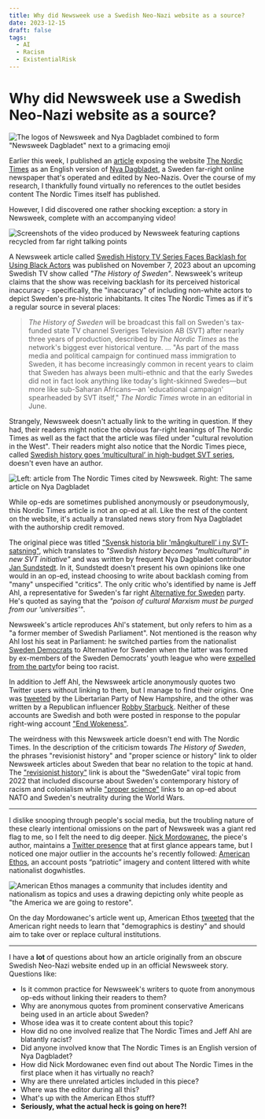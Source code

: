 ```yaml
---
title: Why did Newsweek use a Swedish Neo-Nazi website as a source?
date: 2023-12-15
draft: false
tags:
  - AI
  - Racism
  - ExistentialRisk
---
```

# Why did Newsweek use a Swedish Neo-Nazi website as a source?

![The logos of Newsweek and Nya Dagbladet combined to form "Newsweek Dagbladet" next to a grimacing emoji](images/nordic-times-newsweek/newsweek-dagbladet.png)

Earlier this week, I published an [article](https://medium.com/@collegehill/max-tegmark-ai-conspiracy-theories-and-the-swedish-right-an-investigation-5c70eea21b56) exposing the website [The Nordic Times]() as an English version of [Nya Dagbladet](), a Sweden far-right online newspaper that's operated and edited by Neo-Nazis. Over the course of my research, I thankfully found virtually no references to the outlet besides content The Nordic Times itself has published. 

However, I did discovered one rather shocking exception: a story in Newsweek, complete with an accompanying video!

![Screenshots of the video produced by Newsweek featuring captions recycled from far right talking points](images/nordic-times-newsweek/newsweek-nordic-screenshots-small.png)

A Newsweek article called [Swedish History TV Series Faces Backlash for Using Black Actors](https://www.newsweek.com/swedish-history-tv-series-faces-backlash-using-black-actors-1841695) was published  on November 7, 2023 about an upcoming Swedish TV show called _"The History of Sweden"_.  Newsweek's writeup claims that the show was receiving backlash for its perceived historical inaccuracy - specifically, the "inaccuracy" of including non-white actors to depict Sweden's pre-historic inhabitants. It cites The Nordic Times as if it's a regular source in several places:
>_The History of Sweden_ will be broadcast this fall on Sweden's tax-funded state TV channel Sveriges Television AB (SVT) after nearly three years of production, described by _The Nordic Times_ as the network's biggest ever historical venture.
>...
>"As part of the mass media and political campaign for continued mass immigration to Sweden, it has become increasingly common in recent years to claim that Sweden has always been multi-ethnic and that the early Swedes did not in fact look anything like today's light-skinned Swedes—but more like sub-Saharan Africans—an 'educational campaign' spearheaded by SVT itself," _The Nordic Times_ wrote in an editorial in June.

Strangely, Newsweek doesn't actually link to the writing in question. If they had, their readers might notice the obvious far-right leanings of The Nordic Times as well as the fact that the article was filed under "cultural revolution in the West". Their readers might also notice that the Nordic Times piece, called [Swedish history goes ‘multicultural’ in high-budget SVT series](https://nordictimes.com/the-nordics/sweden/swedish-history-goes-multicultural-in-new-svt-series/), doesn't even have an author.

![Left: article from The Nordic Times cited by Newsweek. Right: The same article on Nya Dagbladet](images/nordic-times-newsweek/nordic-times-nya-tv-show-small.png)

While op-eds are sometimes published anonymously or pseudonymously, this Nordic Times article is not an op-ed at all. Like the rest of the content on the website, it's actually a translated news story from Nya Dagbladet with the authorship credit removed. 

The original piece was titled ["Svensk historia blir 'mångkulturell' i ny SVT-satsning"](https://nyadagbladet.se/inrikes/svensk-historia-blir-mangkulturell-i-ny-svt-satsning/), which translates to _"Swedish history becomes "multicultural" in new SVT initiative"_ and was written by frequent Nya Dagbladet contributor [Jan Sundstedt](https://nyadagbladet.se/av/jan-sundstedt/). In it, Sundstedt doesn't present his own opinions like one would in an op-ed, instead choosing to write about backlash coming from "many" unspecified "critics". The only critic who's identified by name is Jeff Ahl, a representative for Sweden's far right [Alternative for Sweden](https://en.wikipedia.org/wiki/Alternative_for_Sweden) party. He's quoted as saying that the _"poison of cultural Marxism must be purged from our 'universities'"_.

Newsweek's article reproduces Ahl's statement, but only refers to him as a "a former member of Swedish Parliament". Not mentioned is the reason why Ahl lost his seat in Parliament: he switched parties from the nationalist [Sweden Democrats](https://en.wikipedia.org/wiki/Sweden_Democrats) to Alternative for Sweden when the latter was formed by ex-members of the Sweden Democrats' youth league who were [expelled from the party](https://jacobin.com/2022/10/sweden-democrats-ulf-kristersson-election-agenda-far-right)for being too racist.

In addition to Jeff Ahl, the Newsweek article anonymously quotes two Twitter users without linking to them, but I manage to find their origins. One was [tweeted](https://twitter.com/NHpilled/status/1721902398644600865) by the Libertarian Party of New Hampshire, and the other was written by a Republican influencer [Robby Starbuck](https://twitter.com/robbystarbuck/status/1721900466517524745). Neither of these accounts are Swedish and both were posted in response to the popular right-wing account ["End Wokeness"](https://twitter.com/EndWokeness/status/1721900120822911062).

The weirdness with this Newsweek article doesn't end with The Nordic Times. In the description of the criticism  towards _The History of Sweden_, the phrases "revisionist history" and "proper science or history" link to older Newsweek articles about Sweden that bear no relation to the topic at hand. The ["revisionist history"](https://www.newsweek.com/dinner-guests-colonialism-how-swedengate-took-over-internet-1711640) link is about the "SwedenGate" viral topic from 2022 that included discourse about Sweden's contemporary history of racism and colonialism while  ["proper science"](https://www.newsweek.com/sweden-wont-able-hide-behind-its-neutrality-forever-opinion-1697790) links to an op-ed about NATO and Sweden's neutrality during the World Wars.

----

I dislike snooping through people's social media, but the troubling nature of these clearly intentional omissions on the part of Newsweek was a giant red flag to me, so I felt the need to dig deeper. [Nick Mordowanec](https://www.newsweek.com/authors/nick-mordowanec), the piece's author, maintains a [Twitter presence](https://twitter.com/NickMordo) that at first glance appears tame, but I noticed one major outlier in the accounts he's recently followed: [American Ethos](https://twitter.com/AmericanaEthos), an account posts “patriotic” imagery and content littered with white nationalist dogwhistles.

![American Ethos manages a community that includes identity and nationalism as topics and uses a drawing depicting only white people as "the America we are going to restore".](images/nordic-times-newsweek/american-ethos.png)

On the day Mordowanec's article went up, American Ethos [tweeted](https://twitter.com/AmericanaEthos/status/1722081720672141687) that the American right needs to learn that "demographics is destiny" and should aim to take over or replace cultural institutions.

------

I have a **lot** of questions about how an article originally from an obscure Swedish Neo-Nazi website ended up in an official Newsweek story. Questions like:
- Is it common practice for Newsweek's writers to quote from anonymous op-eds without linking their readers to them?
- Why are anonymous quotes from prominent conservative Americans being used in an article about Sweden?
- Whose idea was it to create content about this topic?
- How did no one involved realize that The Nordic Times and Jeff Ahl are blatantly racist? 
- Did anyone involved know that The Nordic Times is an English version of Nya Dagbladet?
- How did Nick Mordowanec even find out about The Nordic Times in the first place when it has virtually no reach?
- Why are there unrelated articles included in this piece?
- Where was the editor during all this?
- What's up with the American Ethos stuff?
- **Seriously, what the actual heck is going on here?!**
